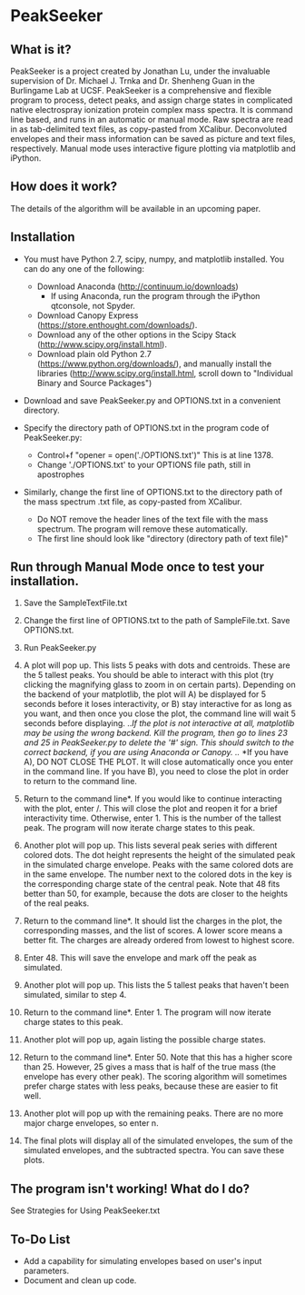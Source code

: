PeakSeeker
==========

What is it?
-----------
PeakSeeker is a project created by Jonathan Lu, under the invaluable supervision of Dr. Michael J. Trnka and Dr. Shenheng Guan in the Burlingame Lab at UCSF. PeakSeeker is a comprehensive and flexible program to process, detect peaks, and assign charge states in complicated native electrospray ionization protein complex mass spectra. It is command line based, and runs in an automatic or manual mode. Raw spectra are read in as tab-delimited text files, as copy-pasted from XCalibur. Deconvoluted envelopes and their mass information can be saved as picture and text files, respectively. Manual mode uses interactive figure plotting via matplotlib and iPython.

How does it work?
-----------------
The details of the algorithm will be available in an upcoming paper.

Installation
------------
* You must have Python 2.7, scipy, numpy, and matplotlib installed. You can do any one of the following:
  * Download Anaconda (http://continuum.io/downloads)
    * If using Anaconda, run the program through the iPython qtconsole, not Spyder. 
  * Download Canopy Express (https://store.enthought.com/downloads/).
  * Download any of the other options in the Scipy Stack (http://www.scipy.org/install.html).
  * Download plain old Python 2.7 (https://www.python.org/downloads/), and manually install the libraries (http://www.scipy.org/install.html, scroll down to "Individual Binary and Source Packages")

* Download and save PeakSeeker.py and OPTIONS.txt in a convenient directory.

* Specify the directory path of OPTIONS.txt in the program code of PeakSeeker.py:
  * Control+f "opener = open('./OPTIONS.txt')" This is at line 1378.
  * Change './OPTIONS.txt' to your OPTIONS file path, still in apostrophes
  
* Similarly, change the first line of OPTIONS.txt to the directory path of the mass spectrum .txt file, as copy-pasted from XCalibur.
    * Do NOT remove the header lines of the text file with the mass spectrum. The program will remove these automatically.
    * The first line should look like "directory	(directory path of text file)"

Run through Manual Mode once to test your installation.
-------------------------------------------------------
1. Save the SampleTextFile.txt
2. Change the first line of OPTIONS.txt to the path of SampleFile.txt. Save OPTIONS.txt.
3. Run PeakSeeker.py

4. A plot will pop up. This lists 5 peaks with dots and centroids. These are the 5 tallest peaks. You should be able to interact with this plot (try clicking the magnifying glass to zoom in on certain parts). Depending on the backend of your matplotlib, the plot will A) be displayed for 5 seconds before it loses interactivity, or B) stay interactive for as long as you want, and then once you close the plot, the command line will wait 5 seconds before displaying.
..*If the plot is not interactive at all, matplotlib may be using the wrong backend. Kill the program, then go to lines 23 and 25 in PeakSeeker.py to delete the '#' sign. This should switch to the correct backend, if you are using Anaconda or Canopy.
..* *If you have A), DO NOT CLOSE THE PLOT. It will close automatically once you enter in the command line. If you have B), you need to close the plot in order to return to the command line.

5. Return to the command line*. If you would like to continue interacting with the plot, enter /. This will close the plot and reopen it for a brief interactivity time. Otherwise, enter 1. This is the number of the tallest peak. The program will now iterate charge states to this peak.
6. Another plot will pop up. This lists several peak series with different colored dots. The dot height represents the height of the simulated peak in the simulated charge envelope. Peaks with the same colored dots are in the same envelope. The number next to the colored dots in the key is the corresponding charge state of the central peak. Note that 48 fits better than 50, for example, because the dots are closer to the heights of the real peaks.
7. Return to the command line*. It should list the charges in the plot, the corresponding masses, and the list of scores. A lower score means a better fit. The charges are already ordered from lowest to highest score.
8. Enter 48. This will save the envelope and mark off the peak as simulated.
9. Another plot will pop up. This lists the 5 tallest peaks that haven't been simulated, similar to step 4.
10. Return to the command line*. Enter 1. The program will now iterate charge states to this peak.
11. Another plot will pop up, again listing the possible charge states.
12. Return to the command line*. Enter 50. Note that this has a higher score than 25. However, 25 gives a mass that is half of the true mass (the envelope has every other peak). The scoring algorithm will sometimes prefer charge states with less peaks, because these are easier to fit well.
13. Another plot will pop up with the remaining peaks. There are no more major charge envelopes, so enter n.
14. The final plots will display all of the simulated envelopes, the sum of the simulated envelopes, and the subtracted spectra. You can save these plots.


The program isn't working! What do I do?
----------------------------------------
See Strategies for Using PeakSeeker.txt

To-Do List
----------
* Add a capability for simulating envelopes based on user's input parameters.
* Document and clean up code.
